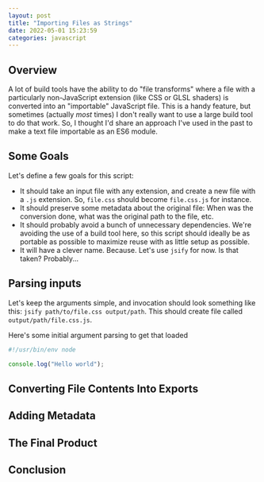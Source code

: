 ```yaml
---
layout: post
title: "Importing Files as Strings"
date: 2022-05-01 15:23:59
categories: javascript
---
```


## Overview
A lot of build tools have the ability to do "file transforms" where a file with a particularly non-JavaScript extension (like CSS or GLSL shaders) is converted into an "importable" JavaScript file.
This is a handy feature, but sometimes (actually _most_ times) I don't really want to use a large build tool to do that work.
So, I thought I'd share an approach I've used in the past to make a text file importable as an ES6 module.

## Some Goals
Let's define a few goals for this script:
- It should take an input file with any extension, and create a new file with a `.js` extension. So, `file.css` should become `file.css.js` for instance.
- It should preserve some metadata about the original file: When was the conversion done, what was the original path to the file, etc.
- It should probably avoid a bunch of unnecessary dependencies. We're avoiding the use of a build tool here, so this script should ideally be as portable as possible to maximize reuse with as little setup as possible.
- It will have a clever name. Because. Let's use `jsify` for now. Is that taken? Probably...

## Parsing inputs
Let's keep the arguments simple, and invocation should look something like this: `jsify path/to/file.css output/path`.
This should create file called `output/path/file.css.js`.

Here's some initial argument parsing to get that loaded
```javascript
#!/usr/bin/env node

console.log("Hello world");
```

## Converting File Contents Into Exports

## Adding Metadata

## The Final Product

## Conclusion
